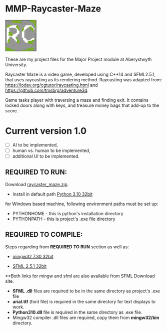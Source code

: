 # MMP-Raycaster-Maze
![Raycaster Maze](clion_project/resources/textures/icon.png)

These are my project files for the Major Project module at Aberystwyth University.

Raycaster Maze is a video game, developed using C++14 and SFML2.5.1, that uses raycasting as its rendering method. Raycasting was adapted from: https://lodev.org/cgtutor/raycasting.html
and
https://github.com/tmsbrg/adventure3d.

Game tasks player with traversing a maze and finding exit. It contains locked doors along with keys, and treasure money bags that add-up to the score.

Current version 1.0
==

- [ ] AI to be implemented,
- [ ] human vs. human to be implemented,
- [ ] additional UI to be implemented.

## REQUIRED TO RUN:
Download [raycaster_maze.zip](https://github.com/bartoszOlewinski/MMP-Raycaster-Maze/releases/tag/Raycaster_Maze_1.0).

- Install in default path [Python 3.10 32bit](https://www.python.org/downloads/windows/)

for Windows based machine, following environment paths must be set up:
- PYTHONHOME - this is python's installation directory
- PYTHONPATH - this is project's .exe file directory


## REQUIRED TO COMPILE:
Steps regarding from **REQUIRED TO RUN** section as well as:

- [mingw32 7.30 32bit](https://sourceforge.net/projects/mingw-w64/files/Toolchains%20targetting%20Win32/Personal%20Builds/mingw-builds/7.3.0/threads-posix/dwarf/i686-7.3.0-release-posix-dwarf-rt_v5-rev0.7z/download)

- [SFML 2.5.1 32bit](https://www.sfml-dev.org/files/SFML-2.5.1-windows-gcc-7.3.0-mingw-32-bit.zip)

**Both links for mingw and sfml are also available from SFML Download site.

- **SFML .dll** files are required to be in the same directory as project's .exe file
- **arial.ttf** (font file) is required in the same directory for text displays to work.
- **Python310.dll** file is required in the same directory as .exe file.
- Mingw32 compiler .dll files are required, copy them from **mingw32/bin** directory.

